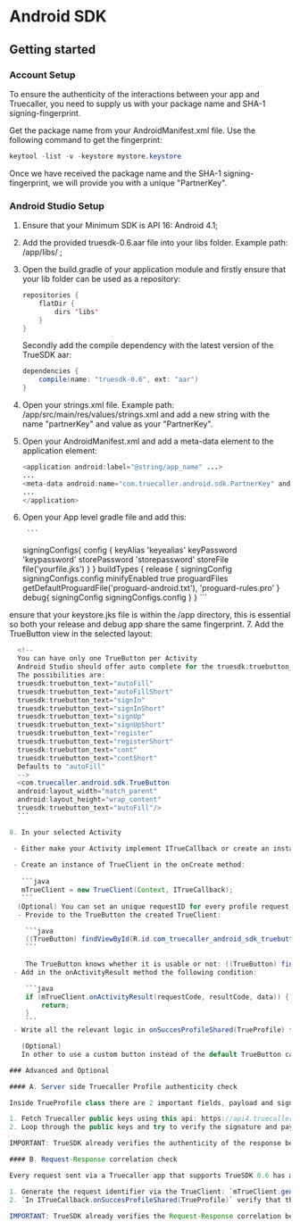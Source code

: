 # Android SDK

## Getting started

### Account Setup

To ensure the authenticity of the interactions between your app and Truecaller, you need to supply us with your package name and SHA-1 signing-fingerprint.

Get the package name from your AndroidManifest.xml file. Use the following command to get the fingerprint:

```java
keytool -list -v -keystore mystore.keystore
```

Once we have received the package name and the SHA-1 signing-fingerprint, we will provide you with a unique "PartnerKey".

### Android Studio Setup

1. Ensure that your Minimum SDK is API 16: Android 4.1;
2. Add the provided truesdk-0.6.aar file into your libs folder. Example path: /app/libs/ ;
3. Open the build.gradle of your application module and firstly ensure that your lib folder can be used as a repository:

    ```java
    repositories {
        flatDir {
            dirs 'libs'
        }
    }
    ```
    
    Secondly add the compile dependency with the latest version of the TrueSDK aar:

    ```java
    dependencies {
        compile(name: "truesdk-0.6", ext: "aar")
    }
    ```

4. Open your strings.xml file. Example path: /app/src/main/res/values/strings.xml and add a new string with the name "partnerKey" and value as your "PartnerKey".
5. Open your AndroidManifest.xml and add a meta-data element to the application element:
 
    ```java
    <application android:label="@string/app_name" ...>
    ...
    <meta-data android:name="com.truecaller.android.sdk.PartnerKey" android:value="@string/partnerKey"/>
    ...
    </application>
    ```
6. Open your App level gradle file and add this:
        
        ```
    signingConfigs{
        config {
            keyAlias 'keyealias'
            keyPassword 'keypassword'
            storePassword 'storepassword'
            storeFile file('yourfile.jks')
        }
    }
    buildTypes {
        release {
            signingConfig signingConfigs.config
            minifyEnabled true
            proguardFiles getDefaultProguardFile('proguard-android.txt'), 'proguard-rules.pro'
        }
        debug{
            signingConfig signingConfigs.config
        }
    } ```
    
  ensure that your keystore.jks file is within the /app directory, this is essential so both your release and debug app share the same fingerprint.
7. Add the TrueButton view in the selected layout:

  ```java
    <!--
    You can have only one TrueButton per Activity
    Android Studio should offer auto complete for the truesdk:truebutton_text values
    The possibilities are:
    truesdk:truebutton_text="autoFill"
    truesdk:truebutton_text="autoFillShort"
    truesdk:truebutton_text="signIn"
    truesdk:truebutton_text="signInShort"
    truesdk:truebutton_text="signUp"
    truesdk:truebutton_text="signUpShort"
    truesdk:truebutton_text="register"
    truesdk:truebutton_text="registerShort"
    truesdk:truebutton_text="cont"
    truesdk:truebutton_text="contShort"
    Defaults to "autoFill"
    -->
    <com.truecaller.android.sdk.TrueButton
    android:layout_width="match_parent"
    android:layout_height="wrap_content"
    truesdk:truebutton_text="autoFill"/>
    ```

8. In your selected Activity

   - Either make your Activity implement ITrueCallback or create an instance. This interface has 2 method: onSuccesProfileShared(TrueProfile) and onFailureProfileShared(TrueError).
    
   - Create an instance of TrueClient in the onCreate method:
    
     ```java
     mTrueClient = new TrueClient(Context, ITrueCallback);
     ```
    (Optional) You can set an unique requestID for every profile request with `mTrueClient.setRequestNonce(customHash);`
	- Provide to the TrueButton the created TrueClient:

      ```java
      ((TrueButton) findViewById(R.id.com_truecaller_android_sdk_truebutton)).setTrueClient(mTrueClient);
      ```
    
      The TrueButton knows whether it is usable or not: ((TrueButton) findViewById(R.id.com_truecaller_android_sdk_truebutton)).isUsable(); This can be used as a strategy for hiding the button.
   - Add in the onActivityResult method the following condition:

      ```java
      if (mTrueClient.onActivityResult(requestCode, resultCode, data)) {
          return;
      }
      ```
   - Write all the relevant logic in onSuccesProfileShared(TrueProfile) for displaying the information you have just received and onFailureProfileShared(TrueError) for handling the error and notify the user.

  	 (Optional)  
     In other to use a custom button instead of the default TrueButton call mTrueClient.getTruecallerUserProfile() in its onClick listner. Make sure your button follow our visual guidelines.

### Advanced and Optional

#### A. Server side Truecaller Profile authenticity check

Inside TrueProfile class there are 2 important fields, payload and signature. Payload is a Base64 encoding of the json object containing all profile info of the user. Signature contains the payload's signature. You can forward these fields back to your backend and verify the authenticity of the information by:

1. Fetch Truecaller public keys using this api: https://api4.truecaller.com/v1/key (you need to fetch the keys only if you have never done it or if you cannot verify the signature with any of the already cached keys);
2. Loop through the public keys and try to verify the signature and payload;

IMPORTANT: TrueSDK already verifies the authenticity of the response before forwarding it to the your app.

#### B. Request-Response correlation check

Every request sent via a Truecaller app that supports TrueSDK 0.6 has a unique identifier. This identifier is bundled into the response for assuring a correlation between a request and a response. If you want you can check this correlation yourself by:

1. Generate the request identifier via the TrueClient: `mTrueClient.generateRequestNonce();` or use your own Nonce set with `mTrueClient.setRequestNonce(customHash);`
2. `In ITrueCallback.onSuccesProfileShared(TrueProfile)` verify that the previously generated identifier matches the one in TrueProfile.requestNonce.

IMPORTANT: TrueSDK already verifies the Request-Response correlation before forwarding it to the your app.

